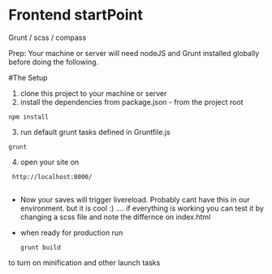 # Frontend startPoint
Grunt / scss / compass

Prep: Your machine or server will need nodeJS and Grunt installed globally before doing the following.


#The Setup

1. clone this project to your machine or server
2. install the dependencies from package.json - from the project root

  ```
  npm install
  ```
3. run default grunt tasks defined in Gruntfile.js

  ```
  grunt
  ```
4. open your site on

 ```
  http://localhost:8000/
  ```


##

- Now your saves will trigger livereload. Probably cant have this in our environment. but it is cool :) .... if everything is working you can test it by changing a scss file and note the differnce on index.html

* when ready for production run 

  ```
  grunt build
  ```

 to turn on minification and other launch tasks
